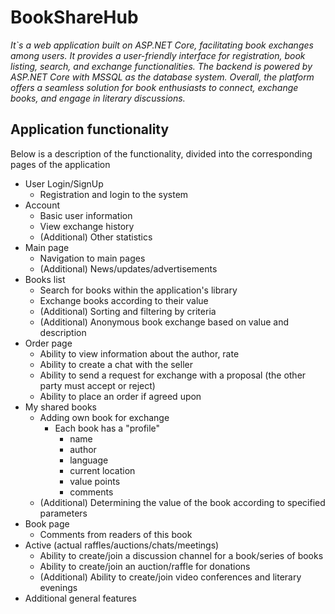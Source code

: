 # BookShareHub

*It`s a web application built on ASP.NET Core, facilitating book exchanges among users. 
It provides a user-friendly interface for registration, book listing, search, and exchange functionalities.
The backend is powered by ASP.NET Core with MSSQL as the database system. 
Overall, the platform offers a seamless solution for book enthusiasts to connect, exchange books, and engage in literary discussions.*

## Application functionality

Below is a description of the functionality, divided into the corresponding pages of the application
- User Login/SignUp
    - Registration and login to the system
- Account
    - Basic user information
    - View exchange history
    - (Additional) Other statistics
- Main page
    - Navigation to main pages
    - (Additional) News/updates/advertisements
- Books list
    - Search for books within the application's library
    - Exchange books according to their value
    - (Additional) Sorting and filtering by criteria
    - (Additional) Anonymous book exchange based on value and description
- Order page
    - Ability to view information about the author, rate
    - Ability to create a chat with the seller
    - Ability to send a request for exchange with a proposal (the other party must accept or reject)
    - Ability to place an order if agreed upon
- My shared books
    - Adding own book for exchange
        - Each book has a "profile"
            - name
            - author
            - language
            - current location
            - value points
            - comments
    - (Additional) Determining the value of the book according to specified parameters
- Book page
    - Comments from readers of this book
- Active (actual raffles/auctions/chats/meetings)
    - Ability to create/join a discussion channel for a book/series of books
    - Ability to create/join an auction/raffle for donations
    - (Additional) Ability to create/join video conferences and literary evenings
- Additional general features


